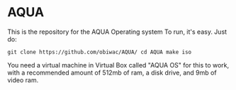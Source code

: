 # AQUA
This is the repository for the AQUA Operating system
To run, it's easy. Just do:

`git clone https://github.com/obiwac/AQUA/
cd AQUA
make iso`

You need a virtual machine in Virtual Box called "AQUA OS" for this to work, with a recommended amount of 512mb of ram, a disk drive, and 9mb of video ram.
